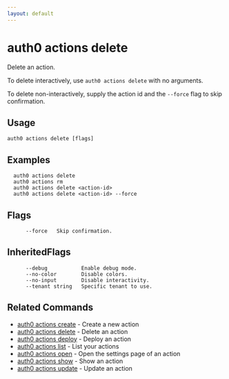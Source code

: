 ```yaml
---
layout: default
---
```

# auth0 actions delete

Delete an action.

To delete interactively, use `auth0 actions delete` with no arguments.

To delete non-interactively, supply the action id and the `--force` flag to skip confirmation.

## Usage
```
auth0 actions delete [flags]
```

## Examples

```
  auth0 actions delete
  auth0 actions rm
  auth0 actions delete <action-id>
  auth0 actions delete <action-id> --force
```


## Flags

```
      --force   Skip confirmation.
```


## InheritedFlags

```
      --debug           Enable debug mode.
      --no-color        Disable colors.
      --no-input        Disable interactivity.
      --tenant string   Specific tenant to use.
```


## Related Commands

- [auth0 actions create](auth0_actions_create.md) - Create a new action
- [auth0 actions delete](auth0_actions_delete.md) - Delete an action
- [auth0 actions deploy](auth0_actions_deploy.md) - Deploy an action
- [auth0 actions list](auth0_actions_list.md) - List your actions
- [auth0 actions open](auth0_actions_open.md) - Open the settings page of an action
- [auth0 actions show](auth0_actions_show.md) - Show an action
- [auth0 actions update](auth0_actions_update.md) - Update an action


